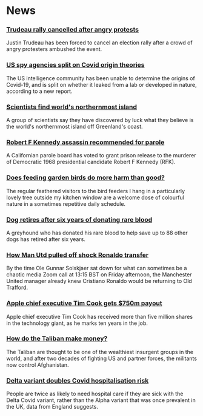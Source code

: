# News
### [Trudeau rally cancelled after angry protests](https://www.bbc.com/news/world-us-canada-58364742)
Justin Trudeau has been forced to cancel an election rally after a crowd of angry protesters ambushed the event.
### [US spy agencies split on Covid origin theories](https://www.bbc.com/news/world-us-canada-58361211)
The US intelligence community has been unable to determine the origins of Covid-19, and is split on whether it leaked from a lab or developed in nature, according to a new report. 
### [Scientists find world's northernmost island](https://www.bbc.com/news/world-europe-58362752)
A group of scientists say they have discovered by luck what they believe is the world's northernmost island off Greenland's coast.
### [Robert F Kennedy assassin recommended for parole](https://www.bbc.com/news/world-us-canada-58364572)
A Californian parole board has voted to grant prison release to the murderer of Democratic 1968 presidential candidate Robert F Kennedy (RFK).
### [Does feeding garden birds do more harm than good?](https://www.bbc.com/news/science-environment-58346043)
The regular feathered visitors to the bird feeders I hang in a particularly lovely tree outside my kitchen window are a welcome dose of colourful nature in a sometimes repetitive daily schedule. 
### [Dog retires after six years of donating rare blood](https://www.bbc.com/news/uk-england-leicestershire-58354825)
A greyhound who has donated his rare blood to help save up to 88 other dogs has retired after six years.
### [How Man Utd pulled off shock Ronaldo transfer](https://www.bbc.com/sport/football/58358834)
By the time Ole Gunnar Solskjaer sat down for what can sometimes be a chaotic media Zoom call at 13:15 BST on Friday afternoon, the Manchester United manager already knew Cristiano Ronaldo would be returning to Old Trafford.
### [Apple chief executive Tim Cook gets $750m payout](https://www.bbc.com/news/business-58352098)
Apple chief executive Tim Cook has received more than five million shares in the technology giant, as he marks ten years in the job.
### [How do the Taliban make money?](https://www.bbc.com/news/world-46554097)
The Taliban are thought to be one of the wealthiest insurgent groups in the world, and after two decades of fighting US and partner forces, the militants now control Afghanistan.  
### [Delta variant doubles Covid hospitalisation risk](https://www.bbc.com/news/health-58354342)
People are twice as likely to need hospital care if they are sick with the Delta Covid variant, rather than the Alpha variant that was once prevalent in the UK, data from England suggests. 
